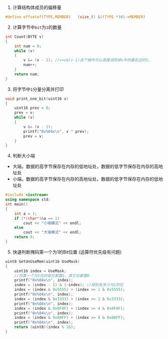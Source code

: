 1. 计算结构体成员的偏移量
```c
#define offsetof(TYPE,MEMBER)   (size_t) &((TYPE *)0)->MEMBER)
```
2. 计算字节中`bit`为`1`的数量
``` c
int Count(BYTE v)
{
    int num = 0;
    while (v)
    {
        v &= (v - 1); //v=v&(v-1)这个操作可以直接消除掉v中的最右边的1。
        num++;
    }
    return num;
}
```
3. 将字节中`1`分量分离并打印
```c
void print_one_bit(uint16 v)
{
    uint16 prev = 0;
    prev = v;
    while (v)
    {
        v &= (v - 1);
        printf("0x%04x\n", v ^ prev);
        prev = v;
    }
}
```
4. 判断大小端
- 大端，数据的高字节保存在内存的低地址处，数据的低字节保存在内存的高地址处
- 小端，数据的高字节保存在内存的高地址处，数据的低字节保存在内存的低地址处
``` c++
#include <iostream>
using namespace std;
int main()
{
    int a = 1;
    if (*(char*)&a == 1)
        cout << "小端模式" << endl;
    else
        cout << "大端模式" << endl;
    return 0;
}
```
5. 快速判断掩码第一个为1的Bit位置 (运算符优先级有问题)
``` c
uint8 GetUnUseMem(uint16 UseMask)
{
    uint16 index = UseMask;
    //将第一个为1位的低位都置1，其它位都置0
    printf("0x%04x\n", index);
    index = (index - 1) & (~index); //得到有多少为1的位
    index = (index & 0x5555) + (index >> 1 & 0x5555);
    printf("0x%04x\n", index);
    index = (index & 0x3333) + (index >> 2 & 0x3333);
    printf("0x%04x\n", index);
    index = (index & 0x0F0F) + (index >> 4 & 0x0F0F);
    printf("0x%04x\n", index);
    index = (index & 0x00FF) + (index >> 8 & 0x00FF);
    printf("0x%04x\n", index);
    return (uint8)(index % 16);
}
```
<!--stackedit_data:
eyJoaXN0b3J5IjpbLTExODA1NDA4MzksMTU3MTI5MTUxMiwxMT
k4OTU3MTIyLC0xNTE2NTEzMDAwLC0yMDU4NjI5ODc2LDE5NTkz
ODAyNzksLTE3ODc5Mjg1NzAsLTE0MzA4MTgxNjddfQ==
-->
